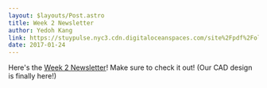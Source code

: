 ```yaml
---
layout: $layouts/Post.astro
title: Week 2 Newsletter
author: Yedoh Kang
link: https://stuypulse.nyc3.cdn.digitaloceanspaces.com/site%2Fpdf%2Fold_pdfs%2F2017_week2.pdf
date: 2017-01-24
---
```

Here's the [Week 2 Newsletter](https://stuypulse.nyc3.cdn.digitaloceanspaces.com/site%2Fpdf%2Fold_pdfs%2F2017_week2.pdf)! Make sure to check it out! (Our CAD design is finally here!)
